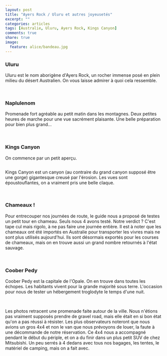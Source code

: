 ```yaml
---
layout: post
title: "Ayers Rock / Uluru et autres joyeusetés"
excerpt: ""
categories: articles
tags: [Australie, Uluru, Ayers Rock, Kings Canyon]
comments: true
share: true
image:
  feature: alice/bandeau.jpg
---
```


### Uluru

Uluru est le nom aborigène d'Ayers Rock, un rocher immense posé en plein milieu du désert Australien. On vous laisse admirer à quoi cela ressemble.

<figure class="half">
	<a href="{{site.url}}/images/alice/cacatoes.jpg"><img src="{{site.url}}/images/alice/cacatoes.jpg" alt=""></a>
	<a href="{{site.url}}/images/alice/uluru.jpg"><img src="{{site.url}}/images/alice/uluru.jpg" alt=""></a>
	<a href="{{site.url}}/images/alice/uluru2.jpg"><img src="{{site.url}}/images/alice/uluru2.jpg" alt=""></a>
	<a href="{{site.url}}/images/alice/uluru3.jpg"><img src="{{site.url}}/images/alice/uluru3.jpg" alt=""></a>
	<a href="{{site.url}}/images/alice/uluru4.jpg"><img src="{{site.url}}/images/alice/uluru4.jpg" alt=""></a>
	<a href="{{site.url}}/images/alice/uluru5.jpg"><img src="{{site.url}}/images/alice/uluru5.jpg" alt=""></a>
	<a href="{{site.url}}/images/alice/uluru6.jpg"><img src="{{site.url}}/images/alice/uluru6.jpg" alt=""></a>
</figure>

### Naplulenom

Promenade fort agréable au petit matin dans les montagnes. Deux petites heures de marche pour une vue sacrément plaisante. Une belle préparation pour bien plus grand...

<figure class="half">
	<a href="{{site.url}}/images/alice/montagne.jpg"><img src="{{site.url}}/images/alice/montagne.jpg" alt=""></a>
	<a href="{{site.url}}/images/alice/montagne2.jpg"><img src="{{site.url}}/images/alice/montagne2.jpg" alt=""></a>
	<a href="{{site.url}}/images/alice/montagne3.jpg"><img src="{{site.url}}/images/alice/montagne3.jpg" alt=""></a>
	<a href="{{site.url}}/images/alice/montagne4.jpg"><img src="{{site.url}}/images/alice/montagne4.jpg" alt=""></a>
</figure>

### Kings Canyon

On commence par un petit aperçu.

<figure>
	<a href="{{site.url}}/images/alice/canyon.jpg"><img src="{{site.url}}/images/alice/canyon.jpg" alt=""></a>
</figure>

Kings Canyon est un canyon (au contraire du grand canyon supposé être une gorge) gigantesque creusé par l'érosion. Les vues sont époustouflantes, on a vraiment pris une belle claque.

<figure class="half">
	<a href="{{site.url}}/images/alice/canyon2.jpg"><img src="{{site.url}}/images/alice/canyon2.jpg" alt=""></a>
	<a href="{{site.url}}/images/alice/canyon3.jpg"><img src="{{site.url}}/images/alice/canyon3.jpg" alt=""></a>
	<a href="{{site.url}}/images/alice/canyon4.jpg"><img src="{{site.url}}/images/alice/canyon4.jpg" alt=""></a>
	<a href="{{site.url}}/images/alice/canyon5.jpg"><img src="{{site.url}}/images/alice/canyon5.jpg" alt=""></a>
	<a href="{{site.url}}/images/alice/canyon6.jpg"><img src="{{site.url}}/images/alice/canyon6.jpg" alt=""></a>
	<a href="{{site.url}}/images/alice/canyon7.jpg"><img src="{{site.url}}/images/alice/canyon7.jpg" alt=""></a>
</figure>

### Chameaux !

Pour entrecouper nos journées de route, le guide nous a proposé de testes un petit tour en chameau. Seuls nous 4 avons testé. Notre verdict ? C'est tape cul mais rigolo, à ne pas faire une journée entière. Il est à noter que les chameaux ont été importés en Australie pour transporter les vivres mais ne sont plus utilisés aujourd'hui. Ils sont désormais exportés pour les courses de chameaux, mais on en trouve aussi un grand nombre retournés à l'état sauvage.

<figure class="half">
	<a href="{{site.url}}/images/alice/chameau.jpg"><img src="{{site.url}}/images/alice/chameau.jpg" alt=""></a>
	<a href="{{site.url}}/images/alice/cacatoes2.jpg"><img src="{{site.url}}/images/alice/cacatoes2.jpg" alt=""></a>
</figure>

### Coober Pedy

Coober Pedy est la capitale de l'Opale. On en trouve dans toutes les échopes. Les habitants vivent pour la grande majorité sous terre. L'occasion pour nous de tester un hébergement troglodyte le temps d'une nuit.

<figure class="half">
	<a href="{{site.url}}/images/alice/coober.jpg"><img src="{{site.url}}/images/alice/coober.jpg" alt=""></a>
	<a href="{{site.url}}/images/alice/coober2.jpg"><img src="{{site.url}}/images/alice/coober2.jpg" alt=""></a>
	<a href="{{site.url}}/images/alice/coober3.jpg"><img src="{{site.url}}/images/alice/coober3.jpg" alt=""></a>
	<a href="{{site.url}}/images/alice/coober4.jpg"><img src="{{site.url}}/images/alice/coober4.jpg" alt=""></a>
	<a href="{{site.url}}/images/alice/coober5.jpg"><img src="{{site.url}}/images/alice/coober5.jpg" alt=""></a>
	<a href="{{site.url}}/images/alice/coober6.jpg"><img src="{{site.url}}/images/alice/coober6.jpg" alt=""></a>
	<a href="{{site.url}}/images/alice/coober7.jpg"><img src="{{site.url}}/images/alice/coober7.jpg" alt=""></a>
</figure>

Les photos retracent une promenade faite autour de la ville. Nous n'étions pas vraiment supposés prendre de gravel road, mais elle était en si bon état qu'on a pas réussi à résister. Les plus observateurs noteront que nous avions un gros 4x4 et non le van que nous prévoyons de louer, la faute à une décommande de notre réservation. Ce 4x4 nous a accompagné pendant le début du périple, et on a du finir dans un plus petit SUV de chez Mitsubishi. Un peu serrés à 4 dedans avec tous nos bagages, les tentes, le matériel de camping, mais on a fait avec.